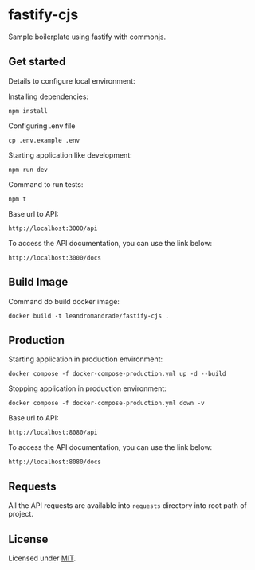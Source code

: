 # fastify-cjs

Sample boilerplate using fastify with commonjs.

## Get started

Details to configure local environment:

Installing dependencies:

```shell
npm install
```

Configuring .env file

```shell
cp .env.example .env
```

Starting application like development:

```shell
npm run dev
```

Command to run tests:

```shell
npm t
```

Base url to API:
```
http://localhost:3000/api
```

To access the API documentation, you can use the link below:

```
http://localhost:3000/docs
```

## Build Image

Command do build docker image:
```shell
docker build -t leandromandrade/fastify-cjs .
```

## Production

Starting application in production environment:

```shell
docker compose -f docker-compose-production.yml up -d --build
```

Stopping application in production environment:

```shell
docker compose -f docker-compose-production.yml down -v
```

Base url to API:
```
http://localhost:8080/api
```

To access the API documentation, you can use the link below:

```
http://localhost:8080/docs
```

## Requests

All the API requests are available into  ```requests``` directory into root path of project.

## License

Licensed under [MIT](./LICENSE).
